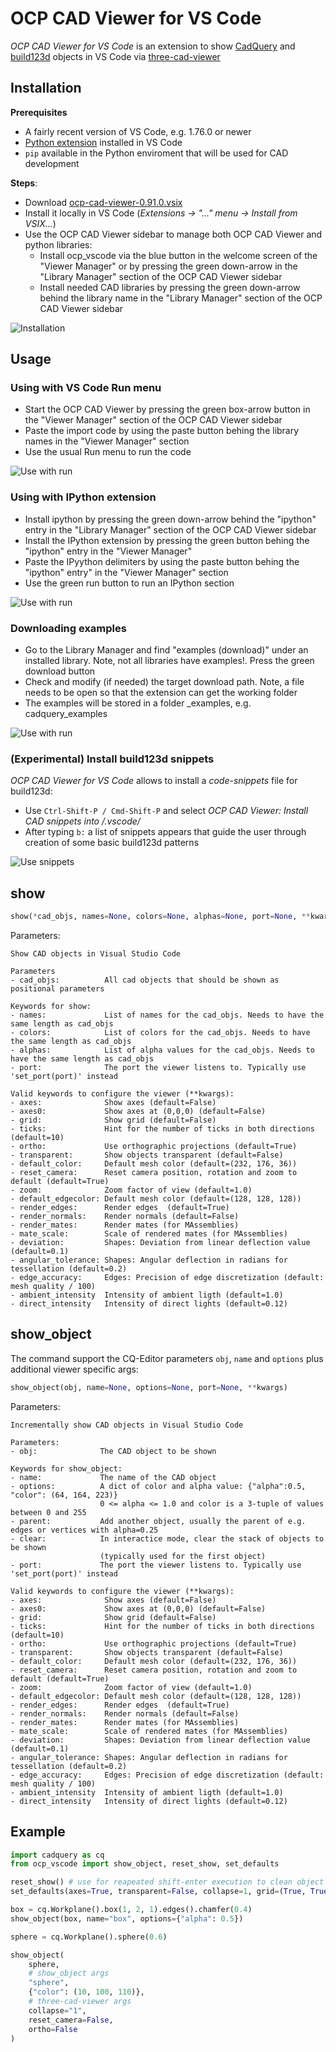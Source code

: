 # OCP CAD Viewer for VS Code

_OCP CAD Viewer for VS Code_ is an extension to show [CadQuery](https://github.com/cadquery/cadquery) and [build123d](https://github.com/gumyr/build123d) objects in VS Code via [three-cad-viewer](https://github.com/bernhard-42/three-cad-viewer)

## Installation

**Prerequisites**

-   A fairly recent version of VS Code, e.g. 1.76.0 or newer
-   [Python extension](https://marketplace.visualstudio.com/items?itemName=ms-python.python) installed in VS Code
-   `pip` available in the Python enviroment that will be used for CAD development

**Steps**:

-   Download [ocp-cad-viewer-0.91.0.vsix](https://github.com/bernhard-42/vscode-ocp-cad-viewer/releases/download/v0.91.0/ocp-cad-viewer-0.91.0.vsix)
-   Install it locally in VS Code (_Extensions -> "..." menu -> Install from VSIX..._)
-   Use the OCP CAD Viewer sidebar to manage both OCP CAD Viewer and python libraries:
    -   Install ocp_vscode via the blue button in the welcome screen of the "Viewer Manager" or by pressing the green down-arrow in the "Library Manager" section of the OCP CAD Viewer sidebar
    -   Install needed CAD libraries by pressing the green down-arrow behind the library name in the "Library Manager" section of the OCP CAD Viewer sidebar

![Installation](screenshots/ocp_vscode-install.gif)

## Usage

### Using with VS Code Run menu

-   Start the OCP CAD Viewer by pressing the green box-arrow button in the "Viewer Manager" section of the OCP CAD Viewer sidebar
-   Paste the import code by using the paste button behing the library names in the "Viewer Manager" section
-   Use the usual Run menu to run the code

![Use with run](screenshots/ocp_vscode-work.gif)

### Using with IPython extension

-   Install ipython by pressing the green down-arrow behind the "ipython" entry in the "Library Manager" section of the OCP CAD Viewer sidebar
-   Install the IPython extension by pressing the green button behing the "ipython" entry in the "Viewer Manager"
-   Paste the IPyython delimiters by using the paste button behing the "ipython" entry" in the "Viewer Manager" section
-   Use the green run button to run an IPython section

![Use with run](screenshots/ocp_vscode-ipython.gif)

### Downloading examples

-   Go to the Library Manager and find "examples (download)" under an installed library. Note, not all libraries have examples!. Press the green download button
-   Check and modify (if needed) the target download path. Note, a file needs to be open so that the extension can get the working folder
-   The examples will be stored in a folder <library>\_examples, e.g. cadquery_examples

![Use with run](screenshots/ocp_vscode-examples.gif)

### (Experimental) Install build123d snippets

_OCP CAD Viewer for VS Code_ allows to install a _code-snippets_ file for build123d:

-   Use `Ctrl-Shift-P / Cmd-Shift-P` and select _OCP CAD Viewer: Install CAD snippets into <project>/.vscode/_
-   After typing `b:` a list of snippets appears that guide the user through creation of some basic build123d patterns

![Use snippets](screenshots/ocp_vscode-snippets.gif)

## show

```python
show(*cad_objs, names=None, colors=None, alphas=None, port=None, **kwargs):
```

Parameters:

```text
Show CAD objects in Visual Studio Code

Parameters
- cad_objs:          All cad objects that should be shown as positional parameters

Keywords for show:
- names:             List of names for the cad_objs. Needs to have the same length as cad_objs
- colors:            List of colors for the cad_objs. Needs to have the same length as cad_objs
- alphas:            List of alpha values for the cad_objs. Needs to have the same length as cad_objs
- port:              The port the viewer listens to. Typically use 'set_port(port)' instead

Valid keywords to configure the viewer (**kwargs):
- axes:              Show axes (default=False)
- axes0:             Show axes at (0,0,0) (default=False)
- grid:              Show grid (default=False)
- ticks:             Hint for the number of ticks in both directions (default=10)
- ortho:             Use orthographic projections (default=True)
- transparent:       Show objects transparent (default=False)
- default_color:     Default mesh color (default=(232, 176, 36))
- reset_camera:      Reset camera position, rotation and zoom to default (default=True)
- zoom:              Zoom factor of view (default=1.0)
- default_edgecolor: Default mesh color (default=(128, 128, 128))
- render_edges:      Render edges  (default=True)
- render_normals:    Render normals (default=False)
- render_mates:      Render mates (for MAssemblies)
- mate_scale:        Scale of rendered mates (for MAssemblies)
- deviation:         Shapes: Deviation from linear deflection value (default=0.1)
- angular_tolerance: Shapes: Angular deflection in radians for tessellation (default=0.2)
- edge_accuracy:     Edges: Precision of edge discretization (default: mesh quality / 100)
- ambient_intensity  Intensity of ambient ligth (default=1.0)
- direct_intensity   Intensity of direct lights (default=0.12)
```

## show_object

The command support the CQ-Editor parameters `obj`, `name` and `options` plus additional viewer specific args:

```python
show_object(obj, name=None, options=None, port=None, **kwargs)
```

Parameters:

```text
Incrementally show CAD objects in Visual Studio Code

Parameters:
- obj:              The CAD object to be shown

Keywords for show_object:
- name:             The name of the CAD object
- options:          A dict of color and alpha value: {"alpha":0.5, "color": (64, 164, 223)}
                    0 <= alpha <= 1.0 and color is a 3-tuple of values between 0 and 255
- parent:           Add another object, usually the parent of e.g. edges or vertices with alpha=0.25
- clear:            In interactice mode, clear the stack of objects to be shown
                    (typically used for the first object)
- port:             The port the viewer listens to. Typically use 'set_port(port)' instead

Valid keywords to configure the viewer (**kwargs):
- axes:              Show axes (default=False)
- axes0:             Show axes at (0,0,0) (default=False)
- grid:              Show grid (default=False)
- ticks:             Hint for the number of ticks in both directions (default=10)
- ortho:             Use orthographic projections (default=True)
- transparent:       Show objects transparent (default=False)
- default_color:     Default mesh color (default=(232, 176, 36))
- reset_camera:      Reset camera position, rotation and zoom to default (default=True)
- zoom:              Zoom factor of view (default=1.0)
- default_edgecolor: Default mesh color (default=(128, 128, 128))
- render_edges:      Render edges  (default=True)
- render_normals:    Render normals (default=False)
- render_mates:      Render mates (for MAssemblies)
- mate_scale:        Scale of rendered mates (for MAssemblies)
- deviation:         Shapes: Deviation from linear deflection value (default=0.1)
- angular_tolerance: Shapes: Angular deflection in radians for tessellation (default=0.2)
- edge_accuracy:     Edges: Precision of edge discretization (default: mesh quality / 100)
- ambient_intensity  Intensity of ambient ligth (default=1.0)
- direct_intensity   Intensity of direct lights (default=0.12)
```

## Example

```python
import cadquery as cq
from ocp_vscode import show_object, reset_show, set_defaults

reset_show() # use for reapeated shift-enter execution to clean object buffer
set_defaults(axes=True, transparent=False, collapse=1, grid=(True, True, True))

box = cq.Workplane().box(1, 2, 1).edges().chamfer(0.4)
show_object(box, name="box", options={"alpha": 0.5})

sphere = cq.Workplane().sphere(0.6)

show_object(
    sphere,
    # show_object args
    "sphere",
    {"color": (10, 100, 110)},
    # three-cad-viewer args
    collapse="1",
    reset_camera=False,
    ortho=False
)
```
